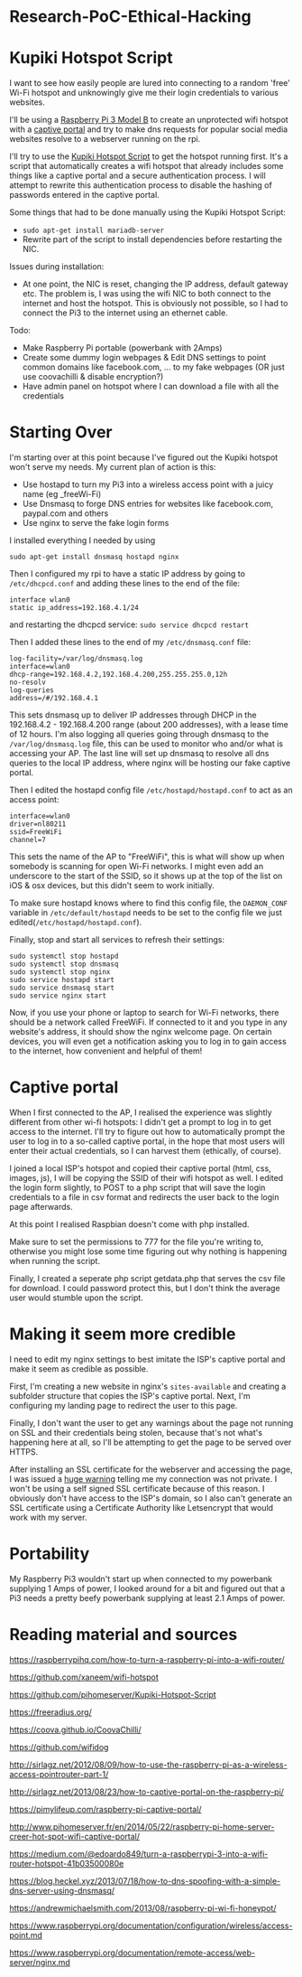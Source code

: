 # Research-PoC-Ethical-Hacking

# Kupiki Hotspot Script
I want to see how easily people are lured into connecting to a random 'free' Wi-Fi hotspot and unknowingly give me their login credentials to various websites.

I'll be using a [Raspberry Pi 3 Model B](https://www.raspberrypi.org/products/raspberry-pi-3-model-b/) to create an unprotected wifi hotspot with a [captive portal](https://en.wikipedia.org/wiki/Captive_portal) and try to make dns requests for popular social media websites resolve to a webserver running on the rpi.

I'll try to use the [Kupiki Hotspot Script](https://github.com/pihomeserver/Kupiki-Hotspot-Script) to get the hotspot running first. It's a script that automatically creates a wifi hotspot that already includes some things like a captive portal and a secure authentication process. I will attempt to rewrite this authentication process to disable the hashing of passwords entered in the captive portal.

Some things that had to be done manually using the Kupiki Hotspot Script:
- `sudo apt-get install mariadb-server`
- Rewrite part of the script to install dependencies before restarting the NIC.

Issues during installation: 
- At one point, the NIC is reset, changing the IP address, default gateway etc. The problem is, I was using the wifi NIC to both connect to the internet and host the hotspot. This is obviously not possible, so I had to connect the Pi3 to the internet using an ethernet cable.

Todo:
- Make Raspberry Pi portable (powerbank with 2Amps)
- Create some dummy login webpages & Edit DNS settings to point common domains like facebook.com, ... to my fake webpages (OR just use coovachilli & disable encryption?)
- Have admin panel on hotspot where I can download a file with all the credentials

# Starting Over
I'm starting over at this point because I've figured out the Kupiki hotspot won't serve my needs. My current plan of action is this:
- Use hostapd to turn my Pi3 into a wireless access point with a juicy name (eg _freeWi-Fi)
- Use Dnsmasq to forge DNS entries for websites like facebook.com, paypal.com and others
- Use nginx to serve the fake login forms

I installed everything I needed by using

    sudo apt-get install dnsmasq hostapd nginx

Then I configured my rpi to have a static IP address by going to `/etc/dhcpcd.conf` and adding these lines to the end of the file:

    interface wlan0
    static ip_address=192.168.4.1/24

and restarting the dhcpcd service: `sudo service dhcpcd restart`

Then I added these lines to the end of my `/etc/dnsmasq.conf` file:

    log-facility=/var/log/dnsmasq.log
    interface=wlan0
    dhcp-range=192.168.4.2,192.168.4.200,255.255.255.0,12h
    no-resolv
    log-queries
    address=/#/192.168.4.1

This sets dnsmasq up to deliver IP addresses through DHCP in the 192.168.4.2 - 192.168.4.200 range (about 200 addresses), with a lease time of 12 hours. I'm also logging all queries going through dnsmasq to the `/var/log/dnsmasq.log` file, this can be used to monitor who and/or what is accessing your AP. The last line will set up dnsmasq to resolve all dns queries to the local IP address, where nginx will be hosting our fake captive portal.

Then I edited the hostapd config file `/etc/hostapd/hostapd.conf` to act as an access point:

    interface=wlan0
    driver=nl80211
    ssid=FreeWiFi
    channel=7

This sets the name of the AP to "FreeWiFi", this is what will show up when somebody is scanning for open Wi-Fi networks. I might even add an underscore to the start of the SSID, so it shows up at the top of the list on iOS & osx devices, but this didn't seem to work initially.

To make sure hostapd knows where to find this config file, the `DAEMON_CONF` variable in `/etc/default/hostapd` needs to be set to the config file we just edited(`/etc/hostapd/hostapd.conf`).

Finally, stop and start all services to refresh their settings:

    sudo systemctl stop hostapd
    sudo systemctl stop dnsmasq
    sudo systemctl stop nginx
    sudo service hostapd start
    sudo service dnsmasq start
    sudo service nginx start

Now, if you use your phone or laptop to search for Wi-Fi networks, there should be a network called FreeWiFi. If connected to it and you type in any website's address, it should show the nginx welcome page. On certain devices, you will even get a notification asking you to log in to gain access to the internet, how convenient and helpful of them!

# Captive portal
When I first connected to the AP, I realised the experience was slightly different from other wi-fi hotspots: I didn't get a prompt to log in to get access to the internet. I'll try to figure out how to automatically prompt the user to log in to a so-called captive portal, in the hope that most users will enter their actual credentials, so I can harvest them (ethically, of course).

I joined a local ISP's hotspot and copied their captive portal (html, css, images, js), I will be copying the SSID of their wifi hotspot as well. I edited the login form slightly, to POST to a php script that will save the login credentials to a file in csv format and redirects the user back to the login page afterwards.

At this point I realised Raspbian doesn't come with php installed.

Make sure to set the permissions to 777 for the file you're writing to, otherwise you might lose some time figuring out why nothing is happening when running the script.

Finally, I created a seperate php script getdata.php that serves the csv file for download. I could password protect this, but I don't think the average user would stumble upon the script.

# Making it seem more credible
I need to edit my nginx settings to best imitate the ISP's captive portal and make it seem as credible as possible.

First, I'm creating a new website in nginx's `sites-available` and creating a subfolder structure that copies the ISP's captive portal. Next, I'm configuring my landing page to redirect the user to this page.

Finally, I don't want the user to get any warnings about the page not running on SSL and their credentials being stolen, because that's not what's happening here at all, so I'll be attempting to get the page to be served over HTTPS.

After installing an SSL certificate for the webserver and accessing the page, I was issued a [huge warning](https://i.ytimg.com/vi/Wn2IBrtEgRg/hqdefault.jpg) telling me my connection was not private. I won't be using a self signed SSL certificate because of this reason. I obviously don't have access to the ISP's domain, so I also can't generate an SSL certificate using a Certificate Authority like Letsencrypt that would work with my server.

# Portability
My Raspberry Pi3 wouldn't start up when connected to my powerbank supplying 1 Amps of power, I looked around for a bit and figured out that a Pi3 needs a pretty beefy powerbank supplying at least 2.1 Amps of power.


# Reading material and sources

https://raspberrypihq.com/how-to-turn-a-raspberry-pi-into-a-wifi-router/

https://github.com/xaneem/wifi-hotspot

https://github.com/pihomeserver/Kupiki-Hotspot-Script

https://freeradius.org/

https://coova.github.io/CoovaChilli/

https://github.com/wifidog

http://sirlagz.net/2012/08/09/how-to-use-the-raspberry-pi-as-a-wireless-access-pointrouter-part-1/

http://sirlagz.net/2013/08/23/how-to-captive-portal-on-the-raspberry-pi/

https://pimylifeup.com/raspberry-pi-captive-portal/

http://www.pihomeserver.fr/en/2014/05/22/raspberry-pi-home-server-creer-hot-spot-wifi-captive-portal/

https://medium.com/@edoardo849/turn-a-raspberrypi-3-into-a-wifi-router-hotspot-41b03500080e

https://blog.heckel.xyz/2013/07/18/how-to-dns-spoofing-with-a-simple-dns-server-using-dnsmasq/

https://andrewmichaelsmith.com/2013/08/raspberry-pi-wi-fi-honeypot/

https://www.raspberrypi.org/documentation/configuration/wireless/access-point.md

https://www.raspberrypi.org/documentation/remote-access/web-server/nginx.md